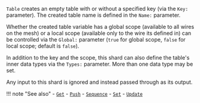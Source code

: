 `Table` creates an empty table with or without a specified key (via the `Key:` parameter). The created table name is defined in the `Name:` parameter.

Whether the created table variable has a global scope (available to all wires on the mesh) or a local scope (available only to the wire its defined in) can be controlled via the `Global:` parameter (`true` for global scope, `false` for local scope; default is `false`).

In addition to the key and the scope, this shard can also define the table's inner data types via the `Types:` parameter. More than one data type may be set.

Any input to this shard is ignored and instead passed through as its output.

!!! note "See also"
    - [`Get`](../Get)
    - [`Push`](../Push)
    - [`Sequence`](../Sequence)
    - [`Set`](../Set)
    - [`Update`](../Update)
